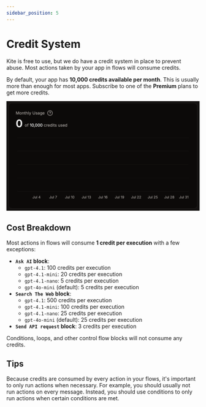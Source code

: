 ```yaml
---
sidebar_position: 5
---
```


# Credit System

Kite is free to use, but we do have a credit system in place to prevent abuse. Most actions taken by your app in flows will consume credits.

By default, your app has **10,000 credits available per month**. This is usually more than enough for most apps. Subscribe to one of the **Premium** plans to get more credits.

![Credit System](./img/example-usage.png)

## Cost Breakdown

Most actions in flows will consume **1 credit per execution** with a few exceptions:

- **`Ask AI` block**:
  - `gpt-4.1`: 100 credits per execution
  - `gpt-4.1-mini`: 20 credits per execution
  - `gpt-4.1-nano`: 5 credits per execution
  - `gpt-4o-mini` (default): 5 credits per execution
- **`Search The Web` block**:
  - `gpt-4.1`: 500 credits per execution
  - `gpt-4.1-mini`: 100 credits per execution
  - `gpt-4.1-nano`: 25 credits per execution
  - `gpt-4o-mini` (default): 25 credits per execution
- **`Send API request` block**: 3 credits per execution

Conditions, loops, and other control flow blocks will not consume any credits.

## Tips

Because credits are consumed by every action in your flows, it's important to only run actions when necessary. For example, you should usually not run actions on every message. Instead, you should use conditions to only run actions when certain conditions are met.
